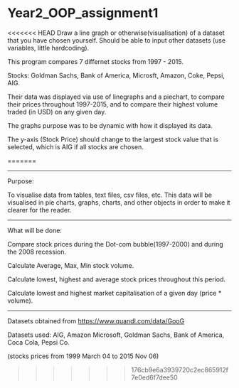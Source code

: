 # Year2_OOP_assignment1
<<<<<<< HEAD
Draw a line graph or otherwise(visualisation) of a dataset that you have chosen yourself. Should be able to input other datasets (use variables, little hardcoding).



This program compares 7 differnet stocks from 1997 - 2015.

Stocks: Goldman Sachs, Bank of America, Microsft, Amazon, Coke, Pepsi, AIG.

Their data was displayed via use of linegraphs and a piechart, to compare their prices throughout 1997-2015,
and to compare their highest volume traded (in USD) on any given day.

The graphs purpose was to be dynamic with how it displayed its data.

The y-axis (Stock Price) should change to the largest stock value that is selected, which is AIG if all stocks are chosen.

=======

----------------------------------------------------------------------------------------------------------------------
Purpose:

To visualise data from tables, text files, csv files, etc.
This data will be visualised in pie charts, graphs, charts, and other objects in order
to make it clearer for the reader.

----------------------------------------------------------------------------------------------------------------------
What will be done:

Compare stock prices during the Dot-com bubble(1997-2000) and during
the 2008 recession.

Calculate Average, Max, Min stock volume.

Calculate lowest, highest and average stock prices throughout this
period.

Calculate lowest and highest market capitalisation of a given day (price * volume).

----------------------------------------------------------------------------------------------------------------------



Datasets obtained from https://www.quandl.com/data/GooG

Datasets used: AIG, Amazon Microsoft, Goldman Sachs, Bank of America, Coca Cola, Pepsi Co.

(stocks prices from 1999 March 04 to 2015 Nov 06)
>>>>>>> 176cb9e6a3939720c2ec865912f7e0ed6f7dee50
